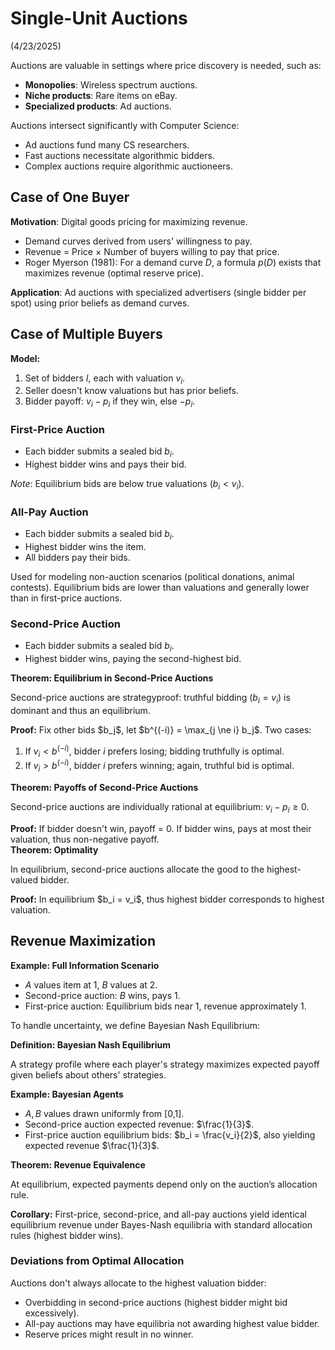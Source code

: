 # Single-Unit Auctions
(4/23/2025)

Auctions are valuable in settings where price discovery is needed, such as:

- **Monopolies**: Wireless spectrum auctions.
- **Niche products**: Rare items on eBay.
- **Specialized products**: Ad auctions.

Auctions intersect significantly with Computer Science:

- Ad auctions fund many CS researchers.
- Fast auctions necessitate algorithmic bidders.
- Complex auctions require algorithmic auctioneers.

## Case of One Buyer

**Motivation**: Digital goods pricing for maximizing revenue.

- Demand curves derived from users' willingness to pay.
- Revenue = Price × Number of buyers willing to pay that price.
- Roger Myerson (1981): For a demand curve $D$, a formula $p(D)$ exists that maximizes revenue (optimal reserve price).

**Application**: Ad auctions with specialized advertisers (single bidder per spot) using prior beliefs as demand curves.

## Case of Multiple Buyers

**Model:**
1. Set of bidders $I$, each with valuation $v_i$.
2. Seller doesn't know valuations but has prior beliefs.
3. Bidder payoff: $v_i - p_i$ if they win, else $-p_i$.

### First-Price Auction

- Each bidder submits a sealed bid $b_i$.
- Highest bidder wins and pays their bid.

*Note*: Equilibrium bids are below true valuations ($b_i < v_i$).

### All-Pay Auction

- Each bidder submits a sealed bid $b_i$.
- Highest bidder wins the item.
- All bidders pay their bids.

Used for modeling non-auction scenarios (political donations, animal contests). Equilibrium bids are lower than valuations and generally lower than in first-price auctions.

### Second-Price Auction

- Each bidder submits a sealed bid $b_i$.
- Highest bidder wins, paying the second-highest bid.

<div class="theorem" markdown="1">
<strong>Theorem: Equilibrium in Second-Price Auctions</strong>

Second-price auctions are strategyproof: truthful bidding ($b_i = v_i$) is dominant and thus an equilibrium.
</div>

<div class="proof" markdown="1">
<strong>Proof:</strong> Fix other bids $b_j$, let $b^{(-i)} = \max_{j \ne i} b_j$. Two cases:

1. If $v_i < b^{(-i)}$, bidder $i$ prefers losing; bidding truthfully is optimal.
2. If $v_i > b^{(-i)}$, bidder $i$ prefers winning; again, truthful bid is optimal.
</div>

<div class="theorem" markdown="1">
<strong>Theorem: Payoffs of Second-Price Auctions</strong>

Second-price auctions are individually rational at equilibrium: $v_i - p_i \geq 0$.
</div>

<div class="proof" markdown="1">
<strong>Proof:</strong> If bidder doesn't win, payoff = 0. If bidder wins, pays at most their valuation, thus non-negative payoff.
</div>

<div class="theorem" markdown="1">
<strong>Theorem: Optimality</strong>

In equilibrium, second-price auctions allocate the good to the highest-valued bidder.
</div>

<div class="proof" markdown="1">
<strong>Proof:</strong> In equilibrium $b_i = v_i$, thus highest bidder corresponds to highest valuation.
</div>

## Revenue Maximization

<div class="example" markdown="1">
<strong>Example: Full Information Scenario</strong>

- $A$ values item at 1, $B$ values at 2.
- Second-price auction: $B$ wins, pays 1.
- First-price auction: Equilibrium bids near 1, revenue approximately 1.
</div>

To handle uncertainty, we define Bayesian Nash Equilibrium:

<div class="definition" markdown="1">
<strong>Definition: Bayesian Nash Equilibrium</strong>

A strategy profile where each player's strategy maximizes expected payoff given beliefs about others' strategies.
</div>

<div class="example" markdown="1">
<strong>Example: Bayesian Agents</strong>

- $A,B$ values drawn uniformly from [0,1].
- Second-price auction expected revenue: $\frac{1}{3}$.
- First-price auction equilibrium bids: $b_i = \frac{v_i}{2}$, also yielding expected revenue $\frac{1}{3}$.
</div>

<div class="theorem" markdown="1">
<strong>Theorem: Revenue Equivalence</strong>

At equilibrium, expected payments depend only on the auction’s allocation rule.
</div>

<div class="corollary" markdown="1">
<strong>Corollary:</strong> First-price, second-price, and all-pay auctions yield identical equilibrium revenue under Bayes-Nash equilibria with standard allocation rules (highest bidder wins).
</div>

### Deviations from Optimal Allocation

Auctions don't always allocate to the highest valuation bidder:

- Overbidding in second-price auctions (highest bidder might bid excessively).
- All-pay auctions may have equilibria not awarding highest value bidder.
- Reserve prices might result in no winner.